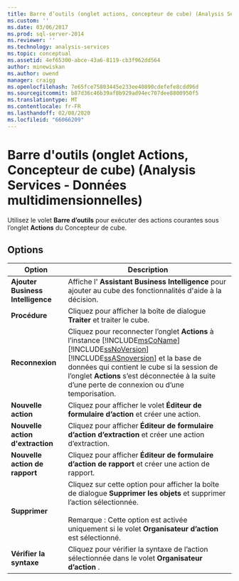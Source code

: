 ```yaml
---
title: Barre d’outils (onglet actions, concepteur de cube) (Analysis Services-données multidimensionnelles) | Microsoft Docs
ms.custom: ''
ms.date: 03/06/2017
ms.prod: sql-server-2014
ms.reviewer: ''
ms.technology: analysis-services
ms.topic: conceptual
ms.assetid: 4ef65300-abce-43a6-8119-cb3f962dd564
author: minewiskan
ms.author: owend
manager: craigg
ms.openlocfilehash: 7e65fce75803445e233ee40890cdefefe8cdd96d
ms.sourcegitcommit: b87d36c46b39af8b929ad94ec707dee8800950f5
ms.translationtype: MT
ms.contentlocale: fr-FR
ms.lasthandoff: 02/08/2020
ms.locfileid: "66066209"
---
```

# <a name="toolbar-actions-tab-cube-designer-analysis-services---multidimensional-data"></a>Barre d'outils (onglet Actions, Concepteur de cube) (Analysis Services - Données multidimensionnelles)
  Utilisez le volet **Barre d’outils** pour exécuter des actions courantes sous l’onglet **Actions** du Concepteur de cube.  
  
## <a name="options"></a>Options  
  
|Option|Description|  
|------------|-----------------|  
|**Ajouter Business Intelligence**|Affiche l' **Assistant Business Intelligence** pour ajouter au cube des fonctionnalités d'aide à la décision.|  
|**Procédure**|Cliquez pour afficher la boîte de dialogue **Traiter** et traiter le cube.|  
|**Reconnexion**|Cliquez pour reconnecter l’onglet **Actions** à l’instance [!INCLUDE[msCoName](../includes/msconame-md.md)] [!INCLUDE[ssNoVersion](../includes/ssnoversion-md.md)] [!INCLUDE[ssASnoversion](../includes/ssasnoversion-md.md)] et la base de données qui contient le cube si la session de l’onglet **Actions** s’est déconnectée à la suite d’une perte de connexion ou d’une temporisation.|  
|**Nouvelle action**|Cliquez pour afficher le volet **Éditeur de formulaire d’action** et créer une action.|  
|**Nouvelle action d'extraction**|Cliquez pour afficher **Éditeur de formulaire d’action d’extraction** et créer une action d’extraction.|  
|**Nouvelle action de rapport**|Cliquez pour afficher **Éditeur de formulaire d’action de rapport** et créer une action de rapport.|  
|**Supprimer**|Cliquez sur cette option pour afficher la boîte de dialogue **Supprimer les objets** et supprimer l’action sélectionnée.<br /><br /> Remarque : Cette option est activée uniquement si le volet **Organisateur d’action** est sélectionné.|  
|**Vérifier la syntaxe**|Cliquez pour vérifier la syntaxe de l’action sélectionnée dans le volet **Organisateur d’action** .|  
  
  
